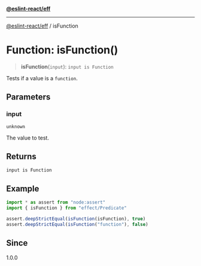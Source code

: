 [**@eslint-react/eff**](../README.md)

***

[@eslint-react/eff](../README.md) / isFunction

# Function: isFunction()

> **isFunction**(`input`): `input is Function`

Tests if a value is a `function`.

## Parameters

### input

`unknown`

The value to test.

## Returns

`input is Function`

## Example

```ts
import * as assert from "node:assert"
import { isFunction } from "effect/Predicate"

assert.deepStrictEqual(isFunction(isFunction), true)
assert.deepStrictEqual(isFunction("function"), false)
```

## Since

1.0.0
